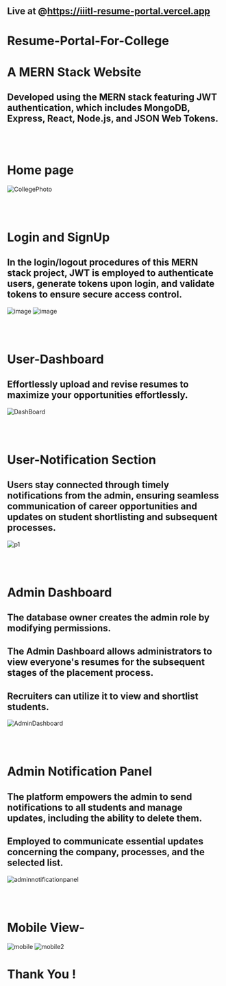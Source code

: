## Live at @https://iiitl-resume-portal.vercel.app


#   Resume-Portal-For-College


# A MERN Stack Website
## Developed using the MERN stack featuring JWT authentication, which includes MongoDB, Express, React, Node.js, and JSON Web Tokens.

</br>
</br>


# Home page
![CollegePhoto](https://github.com/ANMOLYADAV1402/ResumePortalForCampus/assets/81957738/f17416ce-c9d8-4855-bcac-da39f65063ed)


</br>
</br>

# Login and SignUp
## In the login/logout procedures of this MERN stack project, JWT is employed to authenticate users, generate tokens upon login, and validate tokens to ensure secure access control.
![image](https://github.com/ANMOLYADAV1402/ResumePortalForCampus/assets/81957738/36b3224f-eff6-4807-9e56-ba4434a6705c)
![image](https://github.com/ANMOLYADAV1402/ResumePortalForCampus/assets/81957738/cee99c33-4120-4a9d-805d-82ebfe988d20)



</br>
</br>

# User-Dashboard 
## Effortlessly upload and revise resumes to maximize your opportunities effortlessly.

![DashBoard](https://github.com/ANMOLYADAV1402/ResumePortalForCampus/assets/81957738/7086bbda-16f4-43f1-963b-9b1b04054b92)


</br>
</br>


# User-Notification Section
## Users stay connected through timely notifications from the admin, ensuring seamless communication of career opportunities and updates on student shortlisting and subsequent processes.
![p1](https://github.com/ANMOLYADAV1402/ResumePortalForCampus/assets/81957738/61a5c3e4-fb86-4dfb-8dcf-7efd37e6d936)

</br>
</br>

# Admin Dashboard
## The database owner creates the admin role by modifying permissions.
## The Admin Dashboard allows administrators to view everyone's resumes for the subsequent stages of the placement process.
## Recruiters can utilize it to view and shortlist students.
![AdminDashboard](https://github.com/ANMOLYADAV1402/ResumePortalForCampus/assets/81957738/a6a72072-4706-4569-8f0b-c33da172914d)

</br>
</br>

# Admin Notification Panel
## The platform empowers the admin to send notifications to all students and manage updates, including the ability to delete them.
## Employed to communicate essential updates concerning the company, processes, and the selected list.
![adminnotificationpanel](https://github.com/ANMOLYADAV1402/ResumePortalForCampus/assets/81957738/783d7d97-f2e9-4212-8f54-14114703a9e1)

</br>
</br>

# Mobile View-
![mobile](https://github.com/ANMOLYADAV1402/ResumePortalForCampus/assets/81957738/7dfec581-1661-49f0-8e5f-05254e81e127)
![mobile2](https://github.com/ANMOLYADAV1402/ResumePortalForCampus/assets/81957738/f7077825-012a-480d-85ef-f317c3b34ca9)



# Thank You !

